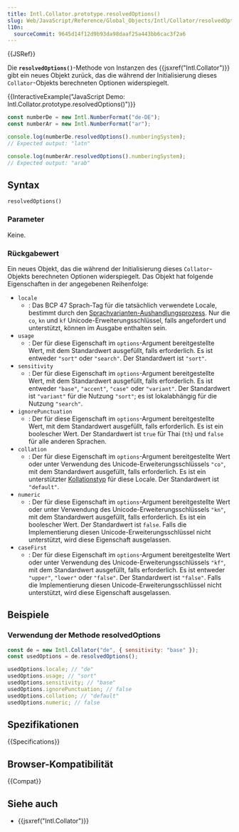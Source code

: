```yaml
---
title: Intl.Collator.prototype.resolvedOptions()
slug: Web/JavaScript/Reference/Global_Objects/Intl/Collator/resolvedOptions
l10n:
  sourceCommit: 9645d14f12d9b93da98daaf25a443bb6cac3f2a6
---
```


{{JSRef}}

Die **`resolvedOptions()`**-Methode von Instanzen des {{jsxref("Intl.Collator")}} gibt ein neues Objekt zurück, das die während der Initialisierung dieses `Collator`-Objekts berechneten Optionen widerspiegelt.

{{InteractiveExample("JavaScript Demo: Intl.Collator.prototype.resolvedOptions()")}}

```js interactive-example
const numberDe = new Intl.NumberFormat("de-DE");
const numberAr = new Intl.NumberFormat("ar");

console.log(numberDe.resolvedOptions().numberingSystem);
// Expected output: "latn"

console.log(numberAr.resolvedOptions().numberingSystem);
// Expected output: "arab"
```

## Syntax

```js-nolint
resolvedOptions()
```

### Parameter

Keine.

### Rückgabewert

Ein neues Objekt, das die während der Initialisierung dieses `Collator`-Objekts berechneten Optionen widerspiegelt. Das Objekt hat folgende Eigenschaften in der angegebenen Reihenfolge:

- `locale`
  - : Das BCP 47 Sprach-Tag für die tatsächlich verwendete Locale, bestimmt durch den [Sprachvarianten-Aushandlungsprozess](/de/docs/Web/JavaScript/Reference/Global_Objects/Intl#locale_identification_and_negotiation). Nur die `co`, `kn` und `kf` Unicode-Erweiterungsschlüssel, falls angefordert und unterstützt, können im Ausgabe enthalten sein.
- `usage`
  - : Der für diese Eigenschaft im `options`-Argument bereitgestellte Wert, mit dem Standardwert ausgefüllt, falls erforderlich. Es ist entweder `"sort"` oder `"search"`. Der Standardwert ist `"sort"`.
- `sensitivity`
  - : Der für diese Eigenschaft im `options`-Argument bereitgestellte Wert, mit dem Standardwert ausgefüllt, falls erforderlich. Es ist entweder `"base"`, `"accent"`, `"case"` oder `"variant"`. Der Standardwert ist `"variant"` für die Nutzung `"sort"`; es ist lokalabhängig für die Nutzung `"search"`.
- `ignorePunctuation`
  - : Der für diese Eigenschaft im `options`-Argument bereitgestellte Wert, mit dem Standardwert ausgefüllt, falls erforderlich. Es ist ein boolescher Wert. Der Standardwert ist `true` für Thai (`th`) und `false` für alle anderen Sprachen.
- `collation`
  - : Der für diese Eigenschaft im `options`-Argument bereitgestellte Wert oder unter Verwendung des Unicode-Erweiterungsschlüssels `"co"`, mit dem Standardwert ausgefüllt, falls erforderlich. Es ist ein unterstützter [Kollationstyp](/de/docs/Web/JavaScript/Reference/Global_Objects/Intl/supportedValuesOf#supported_collation_types) für diese Locale. Der Standardwert ist `"default"`.
- `numeric`
  - : Der für diese Eigenschaft im `options`-Argument bereitgestellte Wert oder unter Verwendung des Unicode-Erweiterungsschlüssels `"kn"`, mit dem Standardwert ausgefüllt, falls erforderlich. Es ist ein boolescher Wert. Der Standardwert ist `false`. Falls die Implementierung diesen Unicode-Erweiterungsschlüssel nicht unterstützt, wird diese Eigenschaft ausgelassen.
- `caseFirst`
  - : Der für diese Eigenschaft im `options`-Argument bereitgestellte Wert oder unter Verwendung des Unicode-Erweiterungsschlüssels `"kf"`, mit dem Standardwert ausgefüllt, falls erforderlich. Es ist entweder `"upper"`, `"lower"` oder `"false"`. Der Standardwert ist `"false"`. Falls die Implementierung diesen Unicode-Erweiterungsschlüssel nicht unterstützt, wird diese Eigenschaft ausgelassen.

## Beispiele

### Verwendung der Methode resolvedOptions

```js
const de = new Intl.Collator("de", { sensitivity: "base" });
const usedOptions = de.resolvedOptions();

usedOptions.locale; // "de"
usedOptions.usage; // "sort"
usedOptions.sensitivity; // "base"
usedOptions.ignorePunctuation; // false
usedOptions.collation; // "default"
usedOptions.numeric; // false
```

## Spezifikationen

{{Specifications}}

## Browser-Kompatibilität

{{Compat}}

## Siehe auch

- {{jsxref("Intl.Collator")}}
